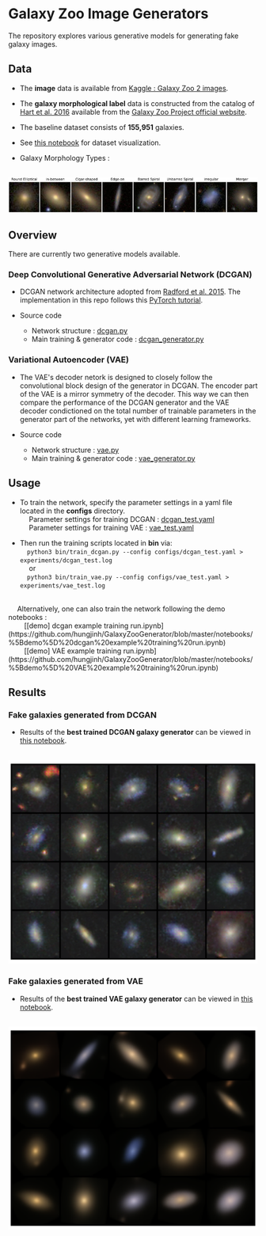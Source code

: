 # Galaxy Zoo Image Generators

The repository explores various generative models for generating fake galaxy images.

## Data

- The **image** data is available from [Kaggle : Galaxy Zoo 2 images](https://www.kaggle.com/datasets/jaimetrickz/galaxy-zoo-2-images). 

- The **galaxy morphological label** data is constructed from the catalog of [Hart et al. 2016](https://academic.oup.com/mnras/article/461/4/3663/2608720) available from the [Galaxy Zoo Project official website](https://data.galaxyzoo.org).

- The baseline dataset consists of **155,951** galaxies.

- See [this notebook](./notebooks/%5Bdata%20exploration%5D%20GalaxyZoo%20Image%20DataSet.ipynb) for dataset visualization.

- Galaxy Morphology Types : 

&emsp;&emsp;&emsp;&emsp; <img src='./plots/galaxy_morphologies.png' width='800'/>

## Overview

There are currently two generative models available.

### Deep Convolutional Generative Adversarial Network (DCGAN)

- DCGAN network architecture adopted from [Radford et al. 2015](https://arxiv.org/pdf/1511.06434.pdf). The implementation in this repo follows this [PyTorch tutorial](https://pytorch.org/tutorials/beginner/dcgan_faces_tutorial.html).

- Source code 
    - Network structure : [dcgan.py](./galaxy_generator/models/dcgan.py)
    - Main training & generator code : [dcgan_generator.py](./galaxy_generator/dcgan_generator.py)


### Variational Autoencoder (VAE)

- The VAE's decoder netork is designed to closely follow the convolutional block design of the generator in DCGAN. The encoder part of the VAE is a mirror symmetry of the decoder. This way we can then compare the performance of the DCGAN generator and the VAE decoder condictioned on the total number of trainable parameters in the generator part of the networks, yet with different learning frameworks.

- Source code
    - Network structure : [vae.py](./galaxy_generator/models/vae.py)
    - Main training & generator code : [vae_generator.py](./galaxy_generator/vae_generator.py)
    

## Usage

- To train the network, specify the parameter settings in a yaml file located in the **configs** directory. <br>
&emsp; Parameter settings for training DCGAN : [dcgan_test.yaml](./configs/dcgan_test.yaml) <br>
&emsp; Parameter settings for training VAE : [vae_test.yaml](./configs/vae_test.yaml)


- Then run the training scripts located in **bin** via: <br>
&emsp;`python3 bin/train_dcgan.py --config configs/dcgan_test.yaml > experiments/dcgan_test.log` <br>
&emsp; or <br>
&emsp;`python3 bin/train_vae.py --config configs/vae_test.yaml > experiments/vae_test.log` <br> 
<br>
&emsp; Alternatively, one can also train the network following the demo notebooks : <br>
&emsp;&emsp; [[demo] dcgan example training run.ipynb](https://github.com/hungjinh/GalaxyZooGenerator/blob/master/notebooks/%5Bdemo%5D%20dcgan%20example%20training%20run.ipynb) <br>
&emsp;&emsp; [[demo] VAE example training run.ipynb](https://github.com/hungjinh/GalaxyZooGenerator/blob/master/notebooks/%5Bdemo%5D%20VAE%20example%20training%20run.ipynb) <br>


## Results

### Fake galaxies generated from DCGAN

- Results of the **best trained DCGAN galaxy generator** can be viewed in [this notebook](./notebooks/%5Bbest%20model%5D%20dcgan.ipynb).


&emsp;&emsp;&emsp;&emsp; <img src='./plots/DCGAN_best_ep19.png' width='660'/>


### Fake galaxies generated from VAE

- Results of the **best trained VAE galaxy generator** can be viewed in [this notebook](./notebooks/%5Bbest%20model%5D%20VAE.ipynb).

&emsp;&emsp;&emsp;&emsp; <img src='./plots/VAE_best_ep22.png' width='660'/>




